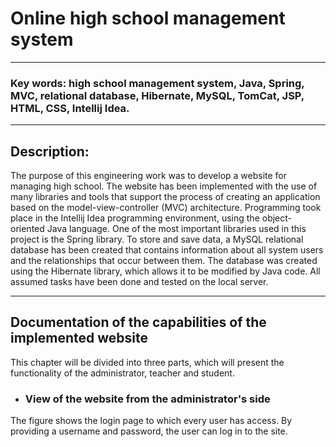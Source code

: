# Online high school management system
***
### Key words: high school management system, Java, Spring, MVC, relational database, Hibernate, MySQL, TomCat, JSP, HTML, CSS, Intellij Idea.
***
## Description:
The purpose of this engineering work was to develop a website for managing high school. The website has been implemented with the use of many libraries and tools that support the process of creating an application based on the model-view-controller (MVC) architecture. Programming took place in the Intellij Idea programming environment, using the object-oriented Java language. One of the most important libraries used in this project is the Spring library. To store and save data, a MySQL relational database has been created that contains information about all system users and the relationships that occur between them. The database was created using the Hibernate library, which allows it to be modified by Java code. All assumed tasks have been done and tested on the local server.
***
## Documentation of the capabilities of the implemented website
This chapter will be divided into three parts, which will present the functionality of the administrator, teacher and student.
* ### View of the website from the administrator's side
The figure shows the login page to which every user has access. By providing a username and password, the user can log in to the site.
